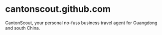 cantonscout.github.com
======================

CantonScout, your personal no-fuss business travel agent for Guangdong and south China.